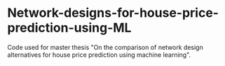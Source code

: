 # Network-designs-for-house-price-prediction-using-ML
Code used for master thesis "On the comparison of network design alternatives for house price prediction using machine learning".
